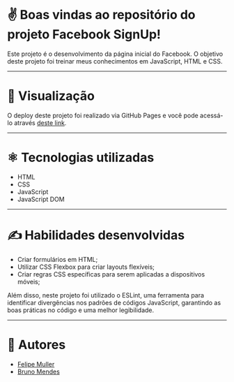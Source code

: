 # ✌️ Boas vindas ao repositório do projeto Facebook SignUp!

Este projeto é o desenvolvimento da página inicial do Facebook. O objetivo deste projeto foi treinar meus conhecimentos em JavaScript, HTML e CSS.

---

# 👀 Visualização

O deploy deste projeto foi realizado via GitHub Pages e você pode acessá-lo através [deste link](https://felipemuller20.github.io/facebook-signup-project/).

---

# ⚛️ Tecnologias utilizadas

- HTML
- CSS
- JavaScript
- JavaScript DOM

---

# ✍️ Habilidades desenvolvidas

- Criar formulários em HTML;
- Utilizar CSS Flexbox para criar layouts flexíveis;
- Criar regras CSS específicas para serem aplicadas a dispositivos móveis;

Além disso, neste projeto foi utilizado o ESLint, uma ferramenta para identificar divergências nos padrões de códigos JavaScript, garantindo as boas práticas no código e uma melhor legibilidade.

---

# 👥 Autores

- [Felipe Muller](https://github.com/felipemuller20)
- [Bruno Mendes](https://github.com/bruno-s-mendes)
